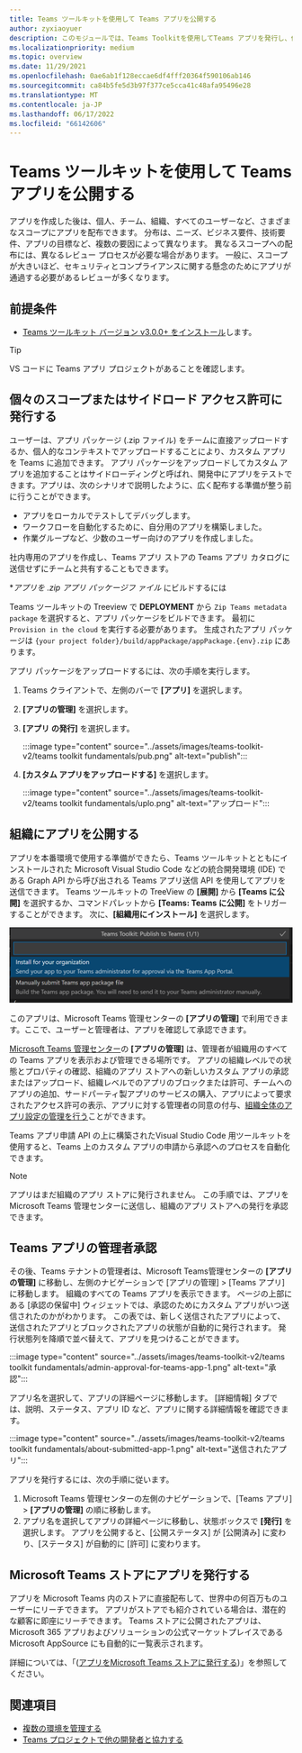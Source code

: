 ```yaml
---
title: Teams ツールキットを使用して Teams アプリを公開する
author: zyxiaoyuer
description: このモジュールでは、Teams Toolkitを使用してTeams アプリを発行し、個々のスコープまたはサイドロードアクセス許可に発行する方法について説明します
ms.localizationpriority: medium
ms.topic: overview
ms.date: 11/29/2021
ms.openlocfilehash: 0ae6ab1f128eccae6df4fff20364f590106ab146
ms.sourcegitcommit: ca84b5fe5d3b97f377ce5cca41c48afa95496e28
ms.translationtype: MT
ms.contentlocale: ja-JP
ms.lasthandoff: 06/17/2022
ms.locfileid: "66142606"
---
```

# <a name="publish-teams-apps-using-teams-toolkit"></a>Teams ツールキットを使用して Teams アプリを公開する

アプリを作成した後は、個人、チーム、組織、すべてのユーザーなど、さまざまなスコープにアプリを配布できます。 分布は、ニーズ、ビジネス要件、技術要件、アプリの目標など、複数の要因によって異なります。 異なるスコープへの配布には、異なるレビュー プロセスが必要な場合があります。 一般に、スコープが大きいほど、セキュリティとコンプライアンスに関する懸念のためにアプリが通過する必要があるレビューが多くなります。

## <a name="prerequisite"></a>前提条件

* [Teams ツールキット バージョン v3.0.0+ をインストール](https://marketplace.visualstudio.com/items?itemName=TeamsDevApp.ms-teams-vscode-extension)します。

> [!TIP]
> VS コードに Teams アプリ プロジェクトがあることを確認します。

## <a name="publish-to-individual-scope-or-sideload-permission"></a>個々のスコープまたはサイドロード アクセス許可に発行する

ユーザーは、アプリ パッケージ (.zip ファイル) をチームに直接アップロードするか、個人的なコンテキストでアップロードすることにより、カスタム アプリを Teams に追加できます。 アプリ パッケージをアップロードしてカスタム アプリを追加することはサイドローディングと呼ばれ、開発中にアプリをテストできます。アプリは、次のシナリオで説明したように、広く配布する準備が整う前に行うことができます。

* アプリをローカルでテストしてデバッグします。
* ワークフローを自動化するために、自分用のアプリを構築しました。
* 作業グループなど、少数のユーザー向けのアプリを作成しました。

社内専用のアプリを作成し、Teams アプリ ストアの Teams アプリ カタログに送信せずにチームと共有することもできます。

**アプリを *.zip アプリ パッケージフ ァイル** にビルドするには

Teams ツールキットの Treeview で **DEPLOYMENT** から `Zip Teams metadata package` を選択すると、アプリ パッケージをビルドできます。 最初に `Provision in the cloud` を実行する必要があります。 生成されたアプリ パッケージは `{your project folder}/build/appPackage/appPackage.{env}.zip` にあります。

アプリ パッケージをアップロードするには、次の手順を実行します。

1. Teams クライアントで、左側のバーで **[アプリ]** を選択します。
2. **[アプリの管理]** を選択します。
3. **[アプリ の発行]** を選択します。

   :::image type="content" source="../assets/images/teams-toolkit-v2/teams toolkit fundamentals/pub.png" alt-text="publish":::

4. **[カスタム アプリをアップロードする]** を選択します。

   :::image type="content" source="../assets/images/teams-toolkit-v2/teams toolkit fundamentals/uplo.png" alt-text="アップロード":::

## <a name="publish-to-your-organization"></a>組織にアプリを公開する

アプリを本番環境で使用する準備ができたら、Teams ツールキットとともにインストールされた Microsoft Visual Studio Code などの統合開発環境 (IDE) である Graph API から呼び出される Teams アプリ送信 API を使用してアプリを送信できます。 Teams ツールキットの TreeView の **[展開]** から **[Teams に公開]** を選択するか、コマンドパレットから **[Teams: Teams に公開]** をトリガーすることができます。 次に、**[組織用にインストール]** を選択します。

![組織用にインストール](./images/installforyourorganization.png)

このアプリは、Microsoft Teams 管理センターの **[アプリの管理]** で利用できます。ここで、ユーザーと管理者は、アプリを確認して承認できます。

[Microsoft Teams 管理センター](https://admin.teams.microsoft.com/policies/manage-apps)の **[アプリの管理]** は、管理者が組織用のすべての Teams アプリを表示および管理できる場所です。 アプリの組織レベルでの状態とプロパティの確認、組織のアプリ ストアへの新しいカスタム アプリの承認またはアップロード、組織レベルでのアプリのブロックまたは許可、チームへのアプリの追加、サードパーティ製アプリのサービスの購入、アプリによって要求されたアクセス許可の表示、アプリに対する管理者の同意の付与、[組織全体のアプリ設定の管理を行う](https://admin.teams.microsoft.com/policies/manage-apps)ことができます。

Teams アプリ申請 API の上に構築されたVisual Studio Code 用ツールキットを使用すると、Teams 上のカスタム アプリの申請から承認へのプロセスを自動化できます。

> [!NOTE]
> アプリはまだ組織のアプリ ストアに発行されません。 この手順では、アプリを Microsoft Teams 管理センターに送信し、組織のアプリ ストアへの発行を承認できます。

## <a name="admin-approval-for-teams-apps"></a>Teams アプリの管理者承認

その後、Teams テナントの管理者は、Microsoft Teams管理センターの **[アプリの管理]** に移動し、左側のナビゲーションで [アプリの管理] > [Teams アプリ] に移動します。 組織のすべての Teams アプリを表示できます。 ページの上部にある [承認の保留中] ウィジェットでは、承認のためにカスタム アプリがいつ送信されたのかがわかります。
この表では、新しく送信されたアプリによって、送信されたアプリとブロックされたアプリの状態が自動的に発行されます。 発行状態列を降順で並べ替えて、アプリを見つけることができます。

 :::image type="content" source="../assets/images/teams-toolkit-v2/teams toolkit fundamentals/admin-approval-for-teams-app-1.png" alt-text="承認":::

アプリ名を選択して、アプリの詳細ページに移動します。 [詳細情報] タブでは、説明、ステータス、アプリ ID など、アプリに関する詳細情報を確認できます。

 :::image type="content" source="../assets/images/teams-toolkit-v2/teams toolkit fundamentals/about-submitted-app-1.png" alt-text="送信されたアプリ":::

アプリを発行するには、次の手順に従います。

1. Microsoft Teams 管理センターの左側のナビゲーションで、[Teams アプリ] > **[アプリの管理]** の順に移動します。
2. アプリ名を選択してアプリの詳細ページに移動し、状態ボックスで **[発行]** を選択します。
アプリを公開すると、[公開ステータス] が [公開済み] に変わり、[ステータス] が自動的に [許可] に変わります。

## <a name="publish-to-microsoft-store"></a>Microsoft Teams ストアにアプリを発行する

アプリを Microsoft Teams 内のストアに直接配布して、世界中の何百万ものユーザーにリーチできます。 アプリがストアでも紹介されている場合は、潜在的な顧客に即座にリーチできます。 Teams ストアに公開されたアプリは、Microsoft 365 アプリおよびソリューションの公式マーケットプレイスである Microsoft AppSource にも自動的に一覧表示されます。

詳細については、「([アプリをMicrosoft Teams ストアに発行する](../concepts/deploy-and-publish/appsource/publish.md#publish-your-app-to-the-microsoft-teams-store))」を参照してください。

## <a name="see-also"></a>関連項目

* [複数の環境を管理する](TeamsFx-multi-env.md)
* [Teams プロジェクトで他の開発者と協力する](TeamsFx-collaboration.md)
